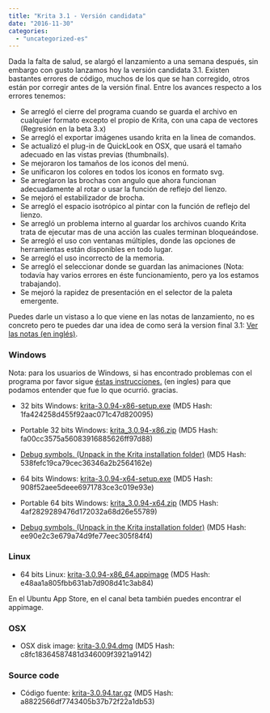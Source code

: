 ```yaml
---
title: "Krita 3.1 - Versión candidata"
date: "2016-11-30"
categories: 
  - "uncategorized-es"
---
```


Dada la falta de salud, se alargó el lanzamiento a una semana después, sin embargo con gusto lanzamos hoy la versión candidata 3.1. Existen bastantes errores de código, muchos de los que se han corregido, otros están por corregir antes de la versión final. Entre los avances respecto a los errores tenemos:

- Se arregló el cierre del programa cuando se guarda el archivo en cualquier formato excepto el propio de Krita, con una capa de vectores (Regresión en la beta 3.x)
- Se arregló el exportar imágenes usando krita en la linea de comandos.
- Se actualizó el plug-in de QuickLook en OSX, que usará el tamaño adecuado en las vistas previas (thumbnails).
- Se mejoraron los tamaños de los iconos del menú.
- Se unificaron los colores en todos los iconos en formato svg.
- Se arreglaron las brochas con angulo que ahora funcionan adecuadamente al rotar o usar la función de reflejo del lienzo.
- Se mejoró el estabilizador de brocha.
- Se arregló el espacio isotrópico al pintar con la función de reflejo del lienzo.
- Se arregló un problema interno al guardar los archivos cuando Krita trata de ejecutar mas de una acción las cuales terminan bloqueándose.
- Se arregló el uso con ventanas múltiples, donde las opciones de herramientas están disponibles en todo lugar.
- Se arregló el uso incorrecto de la memoria.
- Se arregló el seleccionar donde se guardan las animaciones (Nota: todavía hay varios errores en éste funcionamiento, pero ya los estamos trabajando).
- Se mejoró la rapidez de presentación en el selector de la paleta emergente.

Puedes darle un vistaso a lo que viene en las notas de lanzamiento, no es concreto pero te puedes dar una idea de como será la version final 3.1: [Ver las notas (en inglés)](/release-notes-for-krita-3-1).

### Windows

Nota: para los usuarios de Windows, si has encontrado problemas con el programa por favor sigue [éstas instrucciones.](https://docs.krita.org/Dr._Mingw_debugger) (en ingles) para que podamos entender que fue lo que ocurrió. gracias.

- 32 bits Windows: [krita-3.0.94-x86-setup.exe](http://download.kde.org/unstable/krita/3.0.94/krita-3.0.94-x86-setup.exe) (MD5 Hash: 1fa424258d455f92aac071c47d820095)
- Portable 32 bits Windows: [krita\_3.0.94-x86.zip](http://download.kde.org/unstable/krita/3.0.94/krita_3.0.94-x86.zip) (MD5 Hash: fa00cc3575a56083916885626ff97d88)
- [Debug symbols. (Unpack in the Krita installation folder)](http://download.kde.org/unstable/krita/3.0.94/krita-3.0.94-x86-dbg.zip) (MD5 Hash: 538fefc19ca79cec36346a2b2564162e)

- 64 bits Windows: [krita-3.0.94-x64-setup.exe](http://download.kde.org/unstable/krita/3.0.94/krita-3.0.94-x64-setup.exe) (MD5 Hash: 908f52aee5deee6971783ce3c019e93e)
- Portable 64 bits Windows: [krita\_3.0.94-x64.zip](http://download.kde.org/unstable/krita/3.0.94/krita_3.0.94-x64.zip) (MD5 Hash: 4af2829289476d172032a68d26e55789)
- [Debug symbols. (Unpack in the Krita installation folder)](http://download.kde.org/unstable/krita/3.0.94/krita-3.0.94-x64-dbg.zip) (MD5 Hash: ee90e2c3e679a74d9fe77eec305f84f4)

### Linux

- 64 bits Linux: [krita-3.0.94-x86\_64.appimage](http://download.kde.org/unstable/krita/3.0.94/krita-3.0.94-x86_64.appimage) (MD5 Hash: e48aa1a805fbb631ab7d908d41c3ab84)

En el Ubuntu App Store, en el canal beta también puedes encontrar el appimage.

### OSX

- OSX disk image: [krita-3.0.94.dmg](http://download.kde.org/unstable/krita/3.0.94/krita-3.0.94.dmg) (MD5 Hash: c8fc18364587481d346009f3921a9142)

### Source code

- Código fuente: [krita-3.0.94.tar.gz](http://download.kde.org/unstable/krita/3.0.94/krita-3.0.94.tar.gz) (MD5 Hash: a8822566df7743405b37b72f22a1db53)
